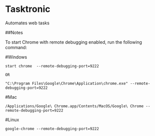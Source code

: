 # Tasktronic
Automates web tasks

##Notes 

To start Chrome with remote debugging enabled, run the following command:

#Windows
```
start chrome  --remote-debugging-port=9222

OR

"C:\Program Files\Google\Chrome\Application\chrome.exe" --remote-debugging-port=9222
```
#Mac
```
/Applications/Google\ Chrome.app/Contents/MacOS/Google\ Chrome --remote-debugging-port=9222
```

#Linux
```
google-chrome --remote-debugging-port=9222
```

